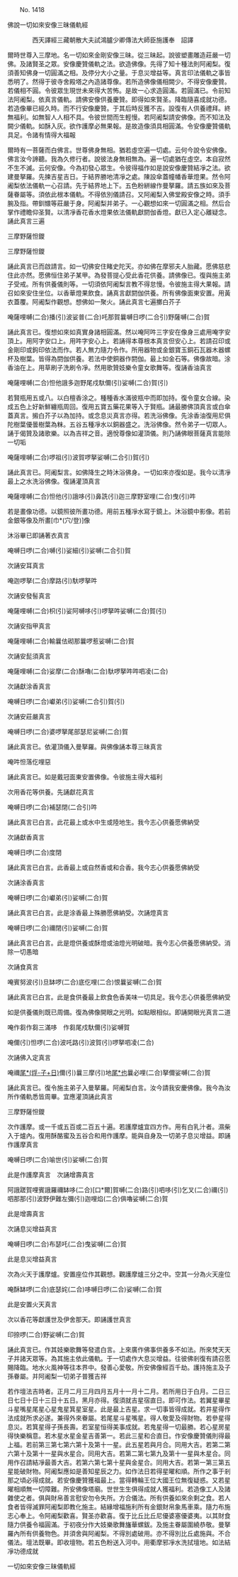 ﻿　　No. 1418

佛說一切如來安像三昧儀軌經

　　　　西天譯經三藏朝散大夫試鴻臚少卿傳法大師臣施護奉　詔譯


爾時世尊入三摩地。名一切如來金剛安像三昧。從三昧起。說彼塑畫雕造莊嚴一切佛。及諸賢圣之眾。安像慶贊儀軌之法。欲造佛像。先得了知十種法則阿阇梨。復須善知佛身一切圓滿之相。及停分大小之量。于息災增益等。真言印法儀軌之事皆悉明了。然得于彼寺舍殿塔之內造諸尊像。若所造佛像儀相闕少。不得安像慶贊。若儀相不圓。令彼眾生現世未來得大苦怖。是故一心求造圓滿。若圓滿已。令前知法阿阇梨。依真言儀軌。請佛安像供養慶贊。即得如來賢圣。降臨隨喜成就功德。若造像畢已經久時。而不行安像慶贊。于其后時反獲不吉。設復有人供養禮拜。終無福利。如無智人人相不具。令彼世間而生輕慢。若阿阇梨請安佛像。而不知法及闕少儀軌。如酥入灰。欲作護摩必無果報。是故造像須具相圓滿。令安像慶贊儀軌具足。令諸有情得大福報

爾時有一菩薩而白佛言。世尊佛身無相。猶若虛空遍一切處。云何今說令安佛像。佛言汝今諦聽。我為久修行者。說彼法身無相無為。遍一切處猶在虛空。本自寂然不生不滅。云何安像。今為初發心眾生。令彼得福作如是說安像慶贊結凈之法。欲建曼拏羅。先揀吉星吉日。于結界勝地清凈之處。陳設傘蓋幢幡香華燈果。然令阿阇梨依法儀軌一心召請。先于結界地上下。五色粉絣線作曼拏羅。請五族如來及菩薩眷屬等。須依此根本儀軌。不得依別儀請召。又阿阇梨入佛堂殿安像之時。須手腕及指。帶釧镮等莊嚴于身。阿阇梨并弟子。一心觀想如來一切圓滿之相。然后合掌作禮瞻仰圣賢。以清凈香花香水燈果依法儀軌獻閼伽香燈。獻已入定心離疑念。誦此真言三遍

三摩野薩怛鑁

三摩野薩怛鑁

誦此真言已而啟請言。如一切佛安住睹史陀天。亦如佛在摩邪夫人胎藏。愿佛慈悲住此亦然。愿佛恒住弟子某甲。為發菩提心受此香花供養。請佛像已。復與施主弟子受戒。所有供養儀則等。一切須依阿阇梨言教不得怠慢。令彼施主得大果報。請召如來安住坐位。以香華燈果飲食。誦真言獻閼伽供養。所有佛像面東安置。用黃衣蓋覆。阿阇梨作觀想。想佛如一聚火。誦此真言七遍擲白芥子

唵薩哩嚩(二合)播(引)波娑普(二合)吒那賀曩嚩日啰(二合引)野薩嚩(二合)賀

誦此真言已。復想如來如真實身諸相圓滿。然以唵阿吽三字安在像身三處用唵字安頂上。用阿字安口上。用吽字安心上。若誦得本尊根本真言但安心上。若請召印或金剛印或鉤印依法而作。若人無力隨力令作。所用器物或金銀寶玉銅石瓦器木器螺杯及樹葉。皆得為閼伽供養。若法中使銅器作閼伽。最上如金石等。佛像故暗。涂香油在上。用草刷子洗刷令凈。然用歌贊妓樂令童女歌舞等。復誦香油真言

唵薩哩嚩(二合)怛他誐多迦野尾戍馱儞(引)娑嚩(二合)賀(引)

若賢瓶用五或八。以白檀香涂之。種種香水滿彼瓶中而即加持。復令童女合線。染成五色上好新鮮纏瓶周回。復用五寶五藥花果等入于賢瓶。誦最勝佛頂真言或白傘蓋真言。摋白芥子以為加持。或念息災真言亦得。若洗浴佛像。先涂香油復用尼俱陀樹葉優曇樹葉為粖。五谷五種凈水以銅器盛之。洗浴佛像。然令弟子一切眾人。誦于偈贊及諸歌樂。以為吉祥之音。適悅尊像如灌頂儀。則乃誦佛眼菩薩真言能除一切垢

唵薩哩嚩(二合)啰祖(引)波賀啰拏娑嚩(二合引)賀(引)

誦此真言已。阿阇梨言。如佛降生之時沐浴佛身。一切如來亦復如是。我今以清凈最上之水洗浴佛像。復誦灌頂真言

唵薩哩嚩(二合)怛他(引)誐哆(引)鼻詵(引)迦三摩野室哩(二合)曳(引)吽

若是畫像功德。以鏡照彼所畫功德。用前五種凈水寫于鏡上。沐浴鏡中影像。若前金銀等像及所畫[巾*(穴/登)]像

沐浴畢已即誦著衣真言

唵嚩日啰(二合)嚩(引)娑細(引)娑嚩(二合引)賀

次誦安耳真言

唵迦啰拏(二合)摩路(引)馱啰拏吽

次誦安發髻真言

唵薩哩嚩(二合)枳(引)娑阿嚩哆(引)啰拏吽娑嚩(二合)賀(引)

次誦安指甲真言

唵薩哩嚩(二合)輸曩佉砌那曩啰惹娑嚩(二合)賀

次誦安髭須真言

唵薩哩嚩(二合)娑摩(二合)酥嚕(二合)馱啰拏吽吽呬凌(二合)

次誦獻涂香真言

唵嚩日啰(二合)巘弟(引)娑嚩(二合引)賀(引)

次誦安莊嚴真言

唵嚩日啰(二合)婆啰拏尾部瑟尼娑嚩(二合)賀

誦此真言已。依灌頂儀入曼拏羅。與佛像誦本尊三昧真言

唵吽怛落仡哩惡

誦此真言已。如是戴冠面東安置佛像。令彼施主得大福利

次用香花等供養。先誦獻花真言

唵嚩日啰(二合)補瑟閉(二合引)吽

誦此真言已白言。此花最上或水中生或陸地生。我今志心供養愿佛納受

次誦獻香真言

唵嚩日啰(二合)度閉

誦此真言已白言。此香最上或自然香或和合香。我今志心供養愿佛納受

次誦涂香真言

唵嚩日啰(二合)巘弟(引)娑嚩(二合)賀

誦此真言已白言。此是涂香最上殊勝愿佛納受。次誦燈真言

唵嚩日啰(二合)禰閉(引)娑嚩(二合)賀

誦此真言已白言。此是燈供養或酥燈或油燈光明破暗。我今志心供養愿佛納受。消除一切愚暗

次誦食真言

唵賓努波(引)旦缽啰(二合)底仡哩(二合)恨曩娑嚩(二合)賀

誦此真言已白言。此是食供養最上飲食色香美味一切具足。我今志心供養愿佛納受

如是供養儀則既已周備。復為佛像開眼之光明。如點眼相似。即誦開眼光真言二道

唵作芻作芻三滿哆　作芻尾戍馱儞(引)娑嚩賀

唵儞(引)怛啰(二合)波吒路(引)波賀(引)啰拏呬凌(二合)

次誦佛入定真言

唵禰[尾*(烰-子+日)](切身)儞(引)曩三摩(引)地[尾*也](切身)曩必哩(二合)拏儞娑嚩(二合)賀

誦此真言已。復令施主弟子入曼拏羅。阿阇梨白言。汝今請我安慶佛像。我今為汝所作儀軌悉皆周畢。宜應灌頂誦此真言

三摩野薩怛鑁

次作護摩。或一千或五百或二百五十遍。若護摩爐宜四方作。用有白乳汁者。濕柴入于爐內。復用酥酪蜜及五谷合和用作護摩。能與自身及一切弟子息災增益。即誦作護摩真言

唵嚩日啰(二合)喻世(引)娑嚩(二合)賀

此是作護摩真言　次誦增壽真言

阿誐蹉賀哩賓誐羅禰缽哆(二合)[口*爾]賀嚩(二合)路(引)呬哆(引)乞叉(二合)禰(引)呬那那(引)波野伊難左彌(引)迦哩焰(二合)俱嚕娑嚩(二合)賀

此是增壽真言

次誦息災增益真言

唵嚩日啰(二合)布瑟吒(二合)曳娑嚩(二合)賀

此是息災增益真言

次為火天于護摩爐。安置座位作其觀想。觀護摩爐三分之中。空其一分為火天座位

唵酥缽啰(二合)底瑟姹(二合)哆嚩日啰(二合)娑嚩(二合)賀

此是安置火天真言

次以香花等獻護世及伊舍那天。即誦護世真言

印捺啰(二合)野娑嚩(二合)賀

誦此真言已。作其妓樂歌舞等發遣白言。上來廣作佛事供養多不如法。所來梵天天子并諸天眾等。為其施主依此儀軌。于一切處作大息災增益。往彼佛剎復有請召愿賜降臨。地水火風神等往本界中。發善心愛敬。所安佛像經百千劫。護持施主及子孫眷屬。并阿阇梨一切弟子普獲吉祥

若作壇法吉時者。正月二月三月四月五月十一月十二月。若所用日于白月。二日三日七日十日十三日十五日。黑月亦得。復須就吉星宿直日。即可作法。若翼星畢星斗星嘴星尾星心星鬼星箕星室星。此是最上吉星。求一切事皆得成就。若井星得作法成就所求必遂。兼得外來眷屬。若尾星斗星嘴星。得人敬愛及得財物。若參星得息災。若箕星得子孫長壽。若室星恒得美事成就。若鬼星得一切最勝。若心星房星得快樂稱意。若木星水星金星吉善第一。若此三星和合直日。作安像慶贊儀則得最上福。若前第三第七第六第十及第十一星。此五星若與月合。同用大吉。若第二第六第十及第十一星與水星合。同用大吉。若第二第七第九及第十一星與木星合。同用作召請結凈最善大吉。若第六第七第十星與金星合。同用大吉。若第一第三第五星能破財物。阿阇梨應如是善知星辰之力。如作法日若得星曜和順。所作之事于剎那之頃必得成就。若安像慶贊獲福最上。當得轉輪王位大國王位無復疑惑。又若星曜相順無一切障難。所安佛像塔廟。世世生生俱得成就人獲福利。若造像工人及諸雜使之者。俱與財帛善言慰安勿令失所。方合儀法。所有供養如來余剩之食。若人食者皆得滅罪阿阇梨即教化施主。結緣增福施利所有金銀財帛象馬車乘。隨力布施志心奉上。令阿阇梨歡喜。賢圣亦歡喜。復于比丘比丘尼優婆塞優婆夷。以其財食隨力供養令福圓滿。于初夜分作大妓樂歌舞旛華螺鈸。及施主眷屬圍繞恭敬。曼拏羅內所有供養物色。并須舍與阿阇梨。不得別處破用。亦不得別比丘處施與。不合儀法。壇法既畢。即收壇物。若五色粉送入河中。用衢摩邪凈水洗拭壇地。如法結凈功德成就

一切如來安像三昧儀軌經
